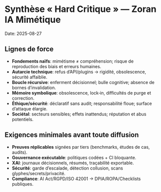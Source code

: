 # Synthèse « Hard Critique » — Zoran IA Mimétique
Date: 2025-08-27

## Lignes de force
- **Fondements naïfs**: mimétisme ≠ compréhension; risque de reproduction des biais et erreurs humaines.
- **Autarcie technique**: refus d’API/plugins → rigidité, obsolescence, sécurité affaiblie.
- **Boucle récursive**: enferment décisionnel; bulle cognitive; absence de bornes d’invalidation.
- **Mémoire symbolique**: obsolescence, lock‑in, difficultés de purge et correction.
- **Éthique/sécurité**: déclaratif sans audit; responsabilité floue; surface d’attaque élargie.
- **Sociétal**: secteurs sensibles; effets inattendus; réputation et abus potentiels.

## Exigences minimales avant toute diffusion
- **Preuves réplicables** signées par tiers (benchmarks, études de cas, audits).
- **Gouvernance exécutable**: politiques codées + CI bloquante.
- **XAI**: journaux décisionnels, résumés, traçabilité exportable.
- **Sécurité**: garde d’escalade, détection collusion, scans glyphes/secrets/privacité.
- **Compliance**: AI Act/RGPD/ISO 42001 → DPIA/ROPA/Checklists publiques.
